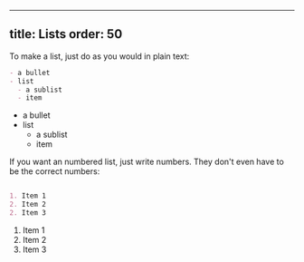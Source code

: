 ***

title: Lists
order: 50
---------

To make a list, just do as you would in plain text:

```md
- a bullet
- list
  - a sublist
  - item
```

*   a bullet
*   list
    *   a sublist
    *   item

If you want an numbered list, just write numbers.
They don't even have to be the correct numbers:

```md

1. Item 1
2. Item 2
2. Item 3
```

1.  Item 1
2.  Item 2
3.  Item 3
